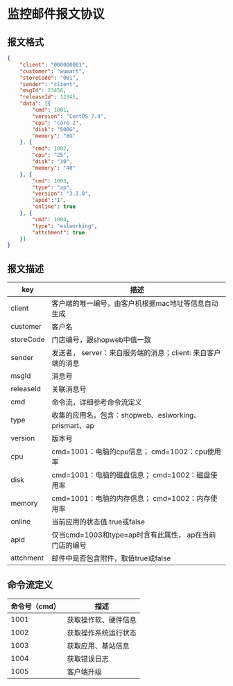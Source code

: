 # 监控邮件报文协议

## 报文格式

```json
{
    "client": "000000001",
    "customer": "wumart",
    "storeCode": "001",
    "sender": "client",
    "msgId": 23456,
    "releaseId": 12345,
    "data": [{
        "cmd": 1001,
        "version": "CentOS 7.4",
        "cpu": "core 2",
        "disk": "500G",
        "memory": "8G"
    }, {
        "cmd": 1002,
        "cpu": "25",
        "disk": "30",
        "memory": "40"
    }, { 
        "cmd": 1003,
        "type": "ap",
        "version": "3.3.0",
        "apid":"1",
        "online": true
    }, {
        "cmd": 1004,
        "type": "eslworking",
        "attchment": true
    }]
}
```

## 报文描述

| key       | 描述                                       |
| --------- | ---------------------------------------- |
| client    | 客户端的唯一编号，由客户机根据mac地址等信息自动生成              |
| customer  | 客户名                                      |
| storeCode | 门店编号，跟shopweb中值一致                        |
| sender    | 发送者， server：来自服务端的消息；client: 来自客户端的消息    |
| msgId     | 消息号                                      |
| releaseId | 关联消息号                                    |
| cmd       | 命令流，详细参考命令流定义                            |
| type      | 收集的应用名，包含：shopweb、eslworking、prismart、ap |
| version   | 版本号                                      |
| cpu       | cmd=1001：电脑的cpu信息； cmd=1002：cpu使用率       |
| disk      | cmd=1001：电脑的磁盘信息； cmd=1002：磁盘使用率         |
| memory    | cmd=1001：电脑的内存信息； cmd=1002：内存使用率         |
| online    | 当前应用的状态值 true或false                      |
| apid      | 仅当cmd=1003和type=ap时含有此属性， ap在当前门店的编号     |
| attchment | 邮件中是否包含附件，取值true或false                                          |

## 命令流定义

| 命令号（cmd） | 描述         |
| -------- | ---------- |
| 1001     | 获取操作软、硬件信息 |
| 1002     | 获取操作系统运行状态 |
| 1003     | 获取应用、基站信息  |
| 1004     | 获取错误日志     |
| 1005     | 客户端升级         |
